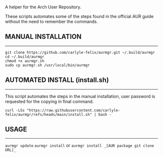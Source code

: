 A helper for the Arch User Repository.

These scripts automates some of the steps found in the official AUR guide without the need to remember the commands.


## MANUAL INSTALLATION
***
```
git clone https://github.com/carlyle-felix/aurmgr.git ~/.build/aurmgr
cd ~/.build/aurmgr
chmod +x aurmgr.sh
sudo cp aurmgr.sh /usr/local/bin/aurmgr
```
## AUTOMATED INSTALL (install.sh)
***
This script automates the steps in the manual installation, user password is
requested for the copying in final command.
```
curl -LSs "https://raw.githubusercontent.com/carlyle-felix/aurmgr/refs/heads/main/install.sh" | bash -
```

## USAGE
***


`aurmgr update`
`aurmgr install` or `aurmgr install _[AUR package git clone URL]_`